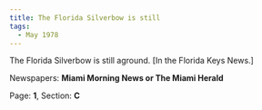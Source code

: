 ```yaml
---  
title: The Florida Silverbow is still  
tags:  
  - May 1978  
---  
```

  
The Florida Silverbow is still aground. [In the Florida Keys News.]  
  
Newspapers: **Miami Morning News or The Miami Herald**  
  
Page: **1**, Section: **C** 
